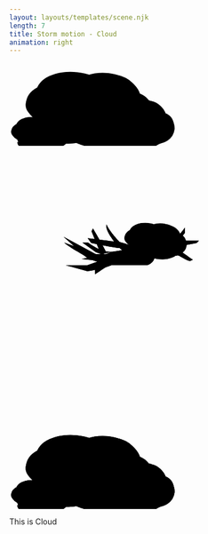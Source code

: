 ```yaml
---
layout: layouts/templates/scene.njk
length: 7
title: Storm motion - Cloud
animation: right
---
```


<svg class="vector z-one" xmlns="http://www.w3.org/2000/svg">
  <g class="cloud-one">
    <ellipse cx="117.7" cy="60" rx="69.8" ry="42.8" transform="rotate(6.5 117.7 60)"/>
    <path d="M59.3 34.2A72 72 0 0 1 118 18.6c36.6 5.7 45.4 14.7 56 22.3"/>
    <ellipse cx="173.4" cy="62.3" rx="63.6" ry="43.6" transform="rotate(6.5 173.4 62.3)"/>
    <path d="M131.4 32.8c4.8-5.8 28.3-14.3 58.2-10.9 22.5 2.6 32.2 13.3 42.2 27.2"/>
    <ellipse cx="206.1" cy="94.8" rx="53.9" ry="45.1" transform="rotate(6.5 206.1 94.8)"/>
    <path d="M218.7 140c16.4-10.8 34.5-12 38.6-33.8 4-21.9-.5-50.8-39.2-54"/>
    <ellipse cx="158.6" cy="98.9" rx="81.2" ry="54.6" transform="rotate(6.5 158.6 99)"/>
    <path d="M228.1 112.4c-1.3 11.3-23.8 37.6-45.5 40.3A106 106 0 0 1 124 146"/>
    <ellipse cx="82.9" cy="76.7" rx="53" ry="38" transform="rotate(6.5 82.9 76.7)"/>
    <path d="M54.3 116.5C52 137 81.8 145 98.1 146.2c20.2 1.5 48.8-7.2 54.7-12"/>
    <ellipse cx="105.5" cy="104.8" rx="52.1" ry="38" transform="rotate(6.5 105.5 104.8)"/>
    <path d="M78.2 39.5C66 40 44.5 46.8 35 61c-12 17.7-2.2 27.6 4.1 34 6.4 6.3 23 16.1 31 17"/>
    <ellipse cx="203.4" cy="93.7" rx="46.2" ry="28.3" transform="rotate(6.5 203.4 93.7)"/>
    <path d="M164.7 76.7a47.7 47.7 0 0 1 38.8-10.4c24.3 3.8 30.1 9.8 37.2 14.8"/>
    <ellipse cx="240.3" cy="95.3" rx="42.1" ry="28.8" transform="rotate(6.5 240.3 95.3)"/>
    <path d="M212.5 75.8c3.2-3.9 18.7-9.5 38.5-7.3 14.9 1.7 21.3 8.8 28 18"/>
    <ellipse cx="261.9" cy="116.8" rx="35.7" ry="29.9" transform="rotate(6.5 262 116.8)"/>
    <path d="M270.3 146.8c10.8-7.2 22.8-8 25.5-22.5 2.7-14.4-.3-33.6-26-35.7"/>
    <ellipse cx="230.4" cy="119.5" rx="53.8" ry="36.2" transform="rotate(6.5 230.4 119.5)"/>
    <path d="M276.5 128.5c-.9 7.4-15.8 24.9-30.1 26.6-18 2.2-27.7 0-39-4.4"/>
    <ellipse cx="180.3" cy="104.8" rx="35.1" ry="25.2" transform="rotate(6.5 180.3 104.8)"/>
    <path d="M161.4 131.2c-1.5 13.5 18.2 18.8 29 19.6a73 73 0 0 0 36.2-8"/>
    <ellipse cx="195.3" cy="123.4" rx="34.5" ry="25.2" transform="rotate(6.5 195.3 123.4)"/>
    <path d="M177.2 80.2c-8 .3-22.3 4.8-28.6 14.1-8 11.8-1.5 18.4 2.7 22.5a51.1 51.1 0 0 0 20.5 11.3"/>
    <ellipse cx="43" cy="117.6" rx="31.3" ry="19.2" transform="rotate(6.5 43 117.6)"/>
    <path d="M16.8 106A32.3 32.3 0 0 1 43 99c16.5 2.6 20.4 6.6 25.2 10"/>
    <ellipse cx="68" cy="118.7" rx="28.6" ry="19.6" transform="rotate(6.5 68 118.7)"/>
    <path d="M49.2 105.4c2.1-2.6 12.7-6.4 26-4.9 10.2 1.2 14.6 6 19 12.2"/>
    <ellipse cx="82.7" cy="133.2" rx="24.2" ry="20.3" transform="rotate(6.5 82.7 133.2)"/>
    <path d="M88.4 153.6c7.3-5 15.5-5.4 17.3-15.3 1.8-9.8-.2-22.7-17.6-24.2"/>
    <ellipse cx="61.3" cy="135.1" rx="36.5" ry="24.5" transform="rotate(6.5 61.3 135)"/>
    <path d="M92.6 141.2c-.6 5-10.7 16.9-20.4 18a47.6 47.6 0 0 1-26.4-3"/>
    <ellipse cx="27.3" cy="125.1" rx="23.8" ry="17.1" transform="rotate(6.5 27.3 125.1)"/>
    <path d="M14.5 143c-1 9.2 12.4 12.8 19.7 13.3 9 .7 21.9-3.2 24.5-5.4"/>
    <ellipse cx="37.5" cy="137.7" rx="23.4" ry="17.1" transform="rotate(6.5 37.5 137.7)"/>
    <path d="M25.3 108.4c-5.5.2-15.2 3.3-19.5 9.6-5.4 8-1 12.4 1.9 15.3a34.7 34.7 0 0 0 13.9 7.6"/>
  </g>
</svg>

<svg class="vector z-two" xmlns="http://www.w3.org/2000/svg" height="100%" width="100%" viewBox="0 0 720 720">
    <g class="motion-one">
        <path d="M262 307c-18.2-4-56.4-13.7-64-20.5L139.5 234l82.5 44.5h13.3L211.4 220l3.5-7.5c11.2 18.7 33.5 57 33.5 61s-8.8 5-13.3 5h13.3l13.5-5c9 5.2 21.6 19.1 0 33.5Z"/>
        <path d="M235.3 278.5H222L139.5 234l58.5 52.5c7.6 6.8 45.8 16.5 64 20.5 21.6-14.4 9-28.3 0-33.5l-13.5 5h-13.3Zm0 0L211.4 220l3.5-7.5c11.2 18.7 33.5 57 33.5 61s-8.8 5-13.3 5Z"/>
        <path d="M261.6 273.8c1-1.1 38.2-6.4 56.6-9 37.3-2.6 51.4 0 54.4 16.5 3.1 16.4-14.4 25.7-19.3 25.7h-88.6c-1.8-.1-6-2.1-8.8-8.9-3.5-8.4 4.4-23 5.7-24.3Z"/>
        <path d="M284.8 248.2c3.3 3 49.7 16.4 51.1 19 12.7 18.2-5.4 24.8-9 24.3-3.4-.6-37.5-22.2-42.4-27.8-3.4-4-29.4-31-35-53.2l.2-8.5c9.1 19.7 31.2 42.6 35.1 46.2ZM384.1 285c-8-3.7-3-14.5.4-19.4 11.8-6.1 35.5-17.4 39-22.6 3.1-4.6 14.5-13 28-32.5V224a203 203 0 0 0-21.5 30.4c-2.7 6-23.4 24.3-31.4 31-1.5 1.4-6.6 3.4-14.5-.3Z"/>
        <path d="M284.8 248.2c3.3 3 49.7 16.4 51.1 19 12.7 18.2-5.4 24.8-9 24.3-3.4-.6-37.5-22.2-42.4-27.8-3.4-4-29.4-31-35-53.2l.2-8.5c9.1 19.7 31.2 42.6 35.1 46.2ZM384.1 285c-8-3.7-3-14.5.4-19.4 11.8-6.1 35.5-17.4 39-22.6 3.1-4.6 14.5-13 28-32.5V224a203 203 0 0 0-21.5 30.4c-2.7 6-23.4 24.3-31.4 31-1.5 1.4-6.6 3.4-14.5-.3Z"/>
        <ellipse cx="354.4" cy="226.7" rx="46.2" ry="28.3" transform="rotate(6.5 354.4 226.7)"/>
        <path d="M315.7 209.7a47.7 47.7 0 0 1 38.8-10.4c24.3 3.8 30.1 9.8 37.2 14.8"/>
        <ellipse cx="391.3" cy="228.3" rx="42.1" ry="28.8" transform="rotate(6.5 391.3 228.3)"/>
        <path d="M363.5 208.8c3.2-3.9 18.7-9.5 38.5-7.3 14.9 1.7 21.3 8.8 28 18"/>
        <ellipse cx="412.9" cy="249.8" rx="35.7" ry="29.9" transform="rotate(6.5 413 249.8)"/>
        <path d="M421.3 279.8c10.8-7.2 22.8-8 25.5-22.5 2.7-14.4-.3-33.6-26-35.7"/>
        <ellipse cx="381.4" cy="252.5" rx="53.8" ry="36.2" transform="rotate(6.5 381.4 252.5)"/>
        <path d="M427.5 261.5c-.9 7.4-15.8 24.9-30.1 26.6a70.2 70.2 0 0 1-39-4.4"/>
        <ellipse cx="331.3" cy="237.8" rx="35.1" ry="25.2" transform="rotate(6.5 331.3 237.8)"/>
        <path d="M312.4 264.2c-1.5 13.5 18.2 18.8 29 19.6a73 73 0 0 0 36.2-8"/>
        <ellipse cx="346.3" cy="256.4" rx="34.5" ry="25.2" transform="rotate(6.5 346.3 256.4)"/>
        <path d="M328.2 213.2c-8 .3-22.3 4.8-28.6 14.1-8 11.8-1.5 18.4 2.7 22.5a51.1 51.1 0 0 0 20.5 11.3M359 291l12.5-12.5"/>
    </g>
    <g class="motion-two">
        <path d="M262.5 307c-18.2-4-56.4-13.7-64-20.5-7.6-6.8-41.2-22.8-57.5-37.5l81.5 29.5h13.3l-13.3-5L188 249h14.5c39.9 29.5 61.7 23.6 68.5 22 10.5-2.5-30.8 7.5-35.3 7.5H249l13.5-5c9 5.2 21.6 19.1 0 33.5Z"/>
        <path d="M235.8 278.5h-13.3L141 249c16.3 14.7 49.9 30.7 57.5 37.5 7.6 6.8 45.8 16.5 64 20.5 21.6-14.4 9-28.3 0-33.5l-13.5 5h-13.3Zm0 0c4.4 0 45.7-10 35.2-7.5-6.8 1.6-28.6 7.5-68.5-22H188l34.5 24.5 13.3 5Z"/>
        <path d="M262.1 273.8c1-1.1 38.2-6.4 56.6-9 37.3-2.6 51.4 0 54.4 16.5 3.1 16.4-14.4 25.7-19.3 25.7h-88.6c-1.8-.1-6-2.1-8.8-8.9-3.5-8.4 4.4-23 5.7-24.3Z"/>
        <path d="M283 247.5c4.5 0 50 15.5 51.5 18 13 18-5 25-8.5 24.5s-36.5-27.5-43-27c-5.2.4-50.5-8.5-72.5-13l-9-12.5c25.7 3.3 77.9 10 81.5 10ZM383 282.5c-8-3.6-3.3-14.5 0-19.5 11.7-6.3 36.4-19 42-19h62.5l-6 6-53.5 10.5c-5.6 1.2-22.7 15.2-30.5 22-1.5 1.5-6.5 3.6-14.5 0Z"/>
        <path d="M283 247.5c4.5 0 50 15.5 51.5 18 13 18-5 25-8.5 24.5s-36.5-27.5-43-27c-5.2.4-50.5-8.5-72.5-13l-9-12.5c25.7 3.3 77.9 10 81.5 10ZM383 282.5c-8-3.6-3.3-14.5 0-19.5 11.7-6.3 36.4-19 42-19h62.5l-6 6-53.5 10.5c-5.6 1.2-22.7 15.2-30.5 22-1.5 1.5-6.5 3.6-14.5 0Z"/>
        <ellipse cx="357.9" cy="228.7" rx="46.2" ry="28.3" transform="rotate(6.5 357.9 228.7)"/>
        <path d="M319.2 211.7a47.7 47.7 0 0 1 38.8-10.4c24.3 3.8 30.1 9.8 37.2 14.8"/>
        <ellipse cx="394.8" cy="230.3" rx="42.1" ry="28.8" transform="rotate(6.5 394.8 230.3)"/>
        <path d="M367 210.8c3.2-3.9 18.7-9.5 38.5-7.3 14.9 1.7 21.3 8.8 28 18"/>
        <ellipse cx="416.4" cy="251.8" rx="35.7" ry="29.9" transform="rotate(6.5 416.4 251.8)"/>
        <path d="M424.8 281.8c10.8-7.2 22.8-8 25.5-22.5 2.7-14.4-.3-33.6-26-35.7"/>
        <ellipse cx="384.9" cy="254.5" rx="53.8" ry="36.2" transform="rotate(6.5 385 254.5)"/>
        <path d="M431 263.5c-.9 7.4-15.8 24.9-30.1 26.6a70.2 70.2 0 0 1-39-4.4"/>
        <ellipse cx="334.8" cy="239.8" rx="35.1" ry="25.2" transform="rotate(6.5 334.8 239.8)"/>
        <path d="M316 266.2c-1.6 13.5 18.1 18.8 28.9 19.6a73 73 0 0 0 36.2-8"/>
        <ellipse cx="349.8" cy="258.4" rx="34.5" ry="25.2" transform="rotate(6.5 349.8 258.4)"/>
        <path d="M331.7 215.2c-8 .3-22.3 4.8-28.6 14.1-8 11.8-1.5 18.4 2.7 22.5a51.1 51.1 0 0 0 20.5 11.3M359.5 291l14-10"/>
    </g>
    <g class="motion-three">
        <path d="M145 307h55.5l31.5-11-46-5 22.5-4.5c21 5.4 35.4.5 44.1-4.7l9.9-8.3c9 5.2 21.6 19.1 0 33.5-18.8 8-49.2 13.7-62 15.5L145 307Z"/>
        <path d="M262.5 273.5c9 5.2 21.6 19.1 0 33.5-18.8 8-49.2 13.7-62 15.5L145 307h55.5l31.5-11m30.5-22.5s-17 22.5-54 13L186 291l46 5m30.5-22.5c-21 17.5-26 22.5-30.5 22.5"/>
        <path d="M262.1 273.8c1-1.1 38.2-6.4 56.6-9 37.3-2.6 51.4 0 54.4 16.5 3.1 16.4-14.4 25.7-19.3 25.7h-88.6c-1.8-.1-6-2.1-8.8-8.9-3.5-8.4 4.4-23 5.7-24.3Z"/>
        <path d="M271.5 279.5c12.5-8 61.5-16.5 63-14 13 18-5 25-8.5 24.5s-35.5-.5-42 0c-5.2.4-49.5 31.6-63.5 40.5v-12c21-14.4 48-37 51-39ZM383 282.5c-8-3.6-3.3-14.5 0-19.5 11.7-6.3 39.9 2.5 45.5 2.5 5.6 0 33.5 21 43.5 27.5l-7.5 3.5c-14.5-3-27.4-15.7-33-14.5-5.6 1.2-26.2-6.3-34 .5-1.5 1.5-6.5 3.6-14.5 0Z"/>
        <path d="M271.5 279.5c12.5-8 61.5-16.5 63-14 13 18-5 25-8.5 24.5s-35.5-.5-42 0c-5.2.4-49.5 31.6-63.5 40.5v-12c21-14.4 48-37 51-39ZM383 282.5c-8-3.6-3.3-14.5 0-19.5 11.7-6.3 39.9 2.5 45.5 2.5 5.6 0 33.5 21 43.5 27.5l-7.5 3.5c-14.5-3-27.4-15.7-33-14.5-5.6 1.2-26.2-6.3-34 .5-1.5 1.5-6.5 3.6-14.5 0Z"/>
        <ellipse cx="361.9" cy="229.7" rx="46.2" ry="28.3" transform="rotate(6.5 361.9 229.7)"/>
        <path d="M323.2 212.7a47.7 47.7 0 0 1 38.8-10.4c24.3 3.8 30.1 9.8 37.2 14.8"/>
        <ellipse cx="398.8" cy="231.3" rx="42.1" ry="28.8" transform="rotate(6.5 398.8 231.3)"/>
        <path d="M371 211.8c3.2-3.9 18.7-9.5 38.5-7.3 14.9 1.7 21.3 8.8 28 18"/>
        <ellipse cx="420.4" cy="252.8" rx="35.7" ry="29.9" transform="rotate(6.5 420.4 252.8)"/>
        <path d="M428.8 282.8c10.8-7.2 22.8-8 25.5-22.5 2.7-14.4-.3-33.6-26-35.7"/>
        <ellipse cx="388.9" cy="255.5" rx="53.8" ry="36.2" transform="rotate(6.5 389 255.5)"/>
        <path d="M435 264.5c-.9 7.4-15.8 24.9-30.1 26.6-18 2.2-27.7 0-39-4.4"/>
        <ellipse cx="338.8" cy="240.8" rx="35.1" ry="25.2" transform="rotate(6.5 338.8 240.8)"/>
        <path d="M320 267.2c-1.6 13.5 18.1 18.8 28.9 19.6a73 73 0 0 0 36.2-8"/>
        <ellipse cx="353.8" cy="259.4" rx="34.5" ry="25.2" transform="rotate(6.5 353.8 259.4)"/>
        <path d="M335.7 216.2c-8 .3-22.3 4.8-28.6 14.1-8 11.8-1.5 18.4 2.7 22.5a51.1 51.1 0 0 0 20.5 11.3M359.5 291l14.5-7"/>
    </g>
</svg>

<svg class="foreground-bottom vector z-three" xmlns="http://www.w3.org/2000/svg">
  <g class="cloud-two">
    <ellipse cx="117.7" cy="60" rx="69.8" ry="42.8" transform="rotate(6.5 117.7 60)"/>
    <path d="M59.3 34.2A72 72 0 0 1 118 18.6c36.6 5.7 45.4 14.7 56 22.3"/>
    <ellipse cx="173.4" cy="62.3" rx="63.6" ry="43.6" transform="rotate(6.5 173.4 62.3)"/>
    <path d="M131.4 32.8c4.8-5.8 28.3-14.3 58.2-10.9 22.5 2.6 32.2 13.3 42.2 27.2"/>
    <ellipse cx="206.1" cy="94.8" rx="53.9" ry="45.1" transform="rotate(6.5 206.1 94.8)"/>
    <path d="M218.7 140c16.4-10.8 34.5-12 38.6-33.8 4-21.9-.5-50.8-39.2-54"/>
    <ellipse cx="158.6" cy="98.9" rx="81.2" ry="54.6" transform="rotate(6.5 158.6 99)"/>
    <path d="M228.1 112.4c-1.3 11.3-23.8 37.6-45.5 40.3A106 106 0 0 1 124 146"/>
    <ellipse cx="82.9" cy="76.7" rx="53" ry="38" transform="rotate(6.5 82.9 76.7)"/>
    <path d="M54.3 116.5C52 137 81.8 145 98.1 146.2c20.2 1.5 48.8-7.2 54.7-12"/>
    <ellipse cx="105.5" cy="104.8" rx="52.1" ry="38" transform="rotate(6.5 105.5 104.8)"/>
    <path d="M78.2 39.5C66 40 44.5 46.8 35 61c-12 17.7-2.2 27.6 4.1 34 6.4 6.3 23 16.1 31 17"/>
    <ellipse cx="203.4" cy="93.7" rx="46.2" ry="28.3" transform="rotate(6.5 203.4 93.7)"/>
    <path d="M164.7 76.7a47.7 47.7 0 0 1 38.8-10.4c24.3 3.8 30.1 9.8 37.2 14.8"/>
    <ellipse cx="240.3" cy="95.3" rx="42.1" ry="28.8" transform="rotate(6.5 240.3 95.3)"/>
    <path d="M212.5 75.8c3.2-3.9 18.7-9.5 38.5-7.3 14.9 1.7 21.3 8.8 28 18"/>
    <ellipse cx="261.9" cy="116.8" rx="35.7" ry="29.9" transform="rotate(6.5 262 116.8)"/>
    <path d="M270.3 146.8c10.8-7.2 22.8-8 25.5-22.5 2.7-14.4-.3-33.6-26-35.7"/>
    <ellipse cx="230.4" cy="119.5" rx="53.8" ry="36.2" transform="rotate(6.5 230.4 119.5)"/>
    <path d="M276.5 128.5c-.9 7.4-15.8 24.9-30.1 26.6-18 2.2-27.7 0-39-4.4"/>
    <ellipse cx="180.3" cy="104.8" rx="35.1" ry="25.2" transform="rotate(6.5 180.3 104.8)"/>
    <path d="M161.4 131.2c-1.5 13.5 18.2 18.8 29 19.6a73 73 0 0 0 36.2-8"/>
    <ellipse cx="195.3" cy="123.4" rx="34.5" ry="25.2" transform="rotate(6.5 195.3 123.4)"/>
    <path d="M177.2 80.2c-8 .3-22.3 4.8-28.6 14.1-8 11.8-1.5 18.4 2.7 22.5a51.1 51.1 0 0 0 20.5 11.3"/>
    <ellipse cx="43" cy="117.6" rx="31.3" ry="19.2" transform="rotate(6.5 43 117.6)"/>
    <path d="M16.8 106A32.3 32.3 0 0 1 43 99c16.5 2.6 20.4 6.6 25.2 10"/>
    <ellipse cx="68" cy="118.7" rx="28.6" ry="19.6" transform="rotate(6.5 68 118.7)"/>
    <path d="M49.2 105.4c2.1-2.6 12.7-6.4 26-4.9 10.2 1.2 14.6 6 19 12.2"/>
    <ellipse cx="82.7" cy="133.2" rx="24.2" ry="20.3" transform="rotate(6.5 82.7 133.2)"/>
    <path d="M88.4 153.6c7.3-5 15.5-5.4 17.3-15.3 1.8-9.8-.2-22.7-17.6-24.2"/>
    <ellipse cx="61.3" cy="135.1" rx="36.5" ry="24.5" transform="rotate(6.5 61.3 135)"/>
    <path d="M92.6 141.2c-.6 5-10.7 16.9-20.4 18a47.6 47.6 0 0 1-26.4-3"/>
    <ellipse cx="27.3" cy="125.1" rx="23.8" ry="17.1" transform="rotate(6.5 27.3 125.1)"/>
    <path d="M14.5 143c-1 9.2 12.4 12.8 19.7 13.3 9 .7 21.9-3.2 24.5-5.4"/>
    <ellipse cx="37.5" cy="137.7" rx="23.4" ry="17.1" transform="rotate(6.5 37.5 137.7)"/>
    <path d="M25.3 108.4c-5.5.2-15.2 3.3-19.5 9.6-5.4 8-1 12.4 1.9 15.3a34.7 34.7 0 0 0 13.9 7.6"/>
  </g>
  <g class="cloud-three">
    <ellipse cx="117.7" cy="60" rx="69.8" ry="42.8" transform="rotate(6.5 117.7 60)"/>
    <path d="M59.3 34.2A72 72 0 0 1 118 18.6c36.6 5.7 45.4 14.7 56 22.3"/>
    <ellipse cx="173.4" cy="62.3" rx="63.6" ry="43.6" transform="rotate(6.5 173.4 62.3)"/>
    <path d="M131.4 32.8c4.8-5.8 28.3-14.3 58.2-10.9 22.5 2.6 32.2 13.3 42.2 27.2"/>
    <ellipse cx="206.1" cy="94.8" rx="53.9" ry="45.1" transform="rotate(6.5 206.1 94.8)"/>
    <path d="M218.7 140c16.4-10.8 34.5-12 38.6-33.8 4-21.9-.5-50.8-39.2-54"/>
    <ellipse cx="158.6" cy="98.9" rx="81.2" ry="54.6" transform="rotate(6.5 158.6 99)"/>
    <path d="M228.1 112.4c-1.3 11.3-23.8 37.6-45.5 40.3A106 106 0 0 1 124 146"/>
    <ellipse cx="82.9" cy="76.7" rx="53" ry="38" transform="rotate(6.5 82.9 76.7)"/>
    <path d="M54.3 116.5C52 137 81.8 145 98.1 146.2c20.2 1.5 48.8-7.2 54.7-12"/>
    <ellipse cx="105.5" cy="104.8" rx="52.1" ry="38" transform="rotate(6.5 105.5 104.8)"/>
    <path d="M78.2 39.5C66 40 44.5 46.8 35 61c-12 17.7-2.2 27.6 4.1 34 6.4 6.3 23 16.1 31 17"/>
    <ellipse cx="203.4" cy="93.7" rx="46.2" ry="28.3" transform="rotate(6.5 203.4 93.7)"/>
    <path d="M164.7 76.7a47.7 47.7 0 0 1 38.8-10.4c24.3 3.8 30.1 9.8 37.2 14.8"/>
    <ellipse cx="240.3" cy="95.3" rx="42.1" ry="28.8" transform="rotate(6.5 240.3 95.3)"/>
    <path d="M212.5 75.8c3.2-3.9 18.7-9.5 38.5-7.3 14.9 1.7 21.3 8.8 28 18"/>
    <ellipse cx="261.9" cy="116.8" rx="35.7" ry="29.9" transform="rotate(6.5 262 116.8)"/>
    <path d="M270.3 146.8c10.8-7.2 22.8-8 25.5-22.5 2.7-14.4-.3-33.6-26-35.7"/>
    <ellipse cx="230.4" cy="119.5" rx="53.8" ry="36.2" transform="rotate(6.5 230.4 119.5)"/>
    <path d="M276.5 128.5c-.9 7.4-15.8 24.9-30.1 26.6-18 2.2-27.7 0-39-4.4"/>
    <ellipse cx="180.3" cy="104.8" rx="35.1" ry="25.2" transform="rotate(6.5 180.3 104.8)"/>
    <path d="M161.4 131.2c-1.5 13.5 18.2 18.8 29 19.6a73 73 0 0 0 36.2-8"/>
    <ellipse cx="195.3" cy="123.4" rx="34.5" ry="25.2" transform="rotate(6.5 195.3 123.4)"/>
    <path d="M177.2 80.2c-8 .3-22.3 4.8-28.6 14.1-8 11.8-1.5 18.4 2.7 22.5a51.1 51.1 0 0 0 20.5 11.3"/>
    <ellipse cx="43" cy="117.6" rx="31.3" ry="19.2" transform="rotate(6.5 43 117.6)"/>
    <path d="M16.8 106A32.3 32.3 0 0 1 43 99c16.5 2.6 20.4 6.6 25.2 10"/>
    <ellipse cx="68" cy="118.7" rx="28.6" ry="19.6" transform="rotate(6.5 68 118.7)"/>
    <path d="M49.2 105.4c2.1-2.6 12.7-6.4 26-4.9 10.2 1.2 14.6 6 19 12.2"/>
    <ellipse cx="82.7" cy="133.2" rx="24.2" ry="20.3" transform="rotate(6.5 82.7 133.2)"/>
    <path d="M88.4 153.6c7.3-5 15.5-5.4 17.3-15.3 1.8-9.8-.2-22.7-17.6-24.2"/>
    <ellipse cx="61.3" cy="135.1" rx="36.5" ry="24.5" transform="rotate(6.5 61.3 135)"/>
    <path d="M92.6 141.2c-.6 5-10.7 16.9-20.4 18a47.6 47.6 0 0 1-26.4-3"/>
    <ellipse cx="27.3" cy="125.1" rx="23.8" ry="17.1" transform="rotate(6.5 27.3 125.1)"/>
    <path d="M14.5 143c-1 9.2 12.4 12.8 19.7 13.3 9 .7 21.9-3.2 24.5-5.4"/>
    <ellipse cx="37.5" cy="137.7" rx="23.4" ry="17.1" transform="rotate(6.5 37.5 137.7)"/>
    <path d="M25.3 108.4c-5.5.2-15.2 3.3-19.5 9.6-5.4 8-1 12.4 1.9 15.3a34.7 34.7 0 0 0 13.9 7.6"/>
  </g>
</svg>

This is Cloud
